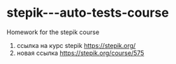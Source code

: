 # stepik---auto-tests-course
Homework for the stepik course
 1)  ссылка на курс stepik   https://stepik.org/
 2) новая ссылка https://stepik.org/course/575 

